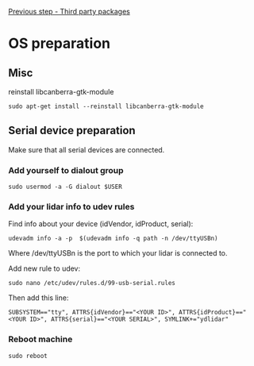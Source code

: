 [Previous step - Third party packages](https://github.com/Tai-Min/Statek-UAV/blob/master/instructions/thirdparty_packages.md)

# OS preparation
## Misc
reinstall libcanberra-gtk-module 
```
sudo apt-get install --reinstall libcanberra-gtk-module
```
## Serial device preparation
Make sure that all serial devices are connected.
### Add yourself to dialout group
```
sudo usermod -a -G dialout $USER
```

### Add your lidar info to udev rules
Find info about your device (idVendor, idProduct, serial):
```
udevadm info -a -p  $(udevadm info -q path -n /dev/ttyUSBn)
```

Where /dev/ttyUSBn is the port to which your lidar is connected to.

Add new rule to udev:
```
sudo nano /etc/udev/rules.d/99-usb-serial.rules
```

Then add this line:
```
SUBSYSTEM=="tty", ATTRS{idVendor}=="<YOUR ID>", ATTRS{idProduct}=="<YOUR ID>", ATTRS{serial}=="<YOUR SERIAL>", SYMLINK+="ydlidar"
```

### Reboot machine 
```
sudo reboot
```
